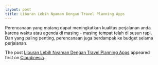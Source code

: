 ```yaml
---
layout: post
title: Liburan Lebih Nyaman Dengan Travel Planning Apps
---
```


<p>Perencanaan yang matang dapat meningkatkan kualitas perjalanan anda karena waktu atau agenda di masing - masing tempat telah di susun rapi. Dan yang paling penting, perencanaan juga berdampak ke budget selama perjalanan.</p>
<p>The post <a rel="nofollow" href="https://cloudinesia.com/liburan-lebih-nyaman-travel-planning-apps/">Liburan Lebih Nyaman Dengan Travel Planning Apps</a> appeared first on <a rel="nofollow" href="https://cloudinesia.com">Cloudinesia</a>.</p>
